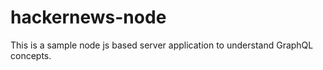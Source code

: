 # hackernews-node
This is a sample node js based server application to understand GraphQL concepts.
